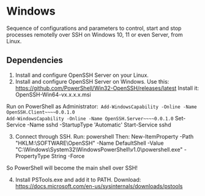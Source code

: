 # Windows

Sequence of configurations and parameters to control, start and stop processes remotelly over SSH 
on Windows 10, 11 or even Server, from Linux.

## Dependencies

1) Install and configure OpenSSH Server on your Linux.
2) Install and configure OpenSSH Server on Windows.
Use this: https://github.com/PowerShell/Win32-OpenSSH/releases/latest
Install it: OpenSSH-Win64-vx.x.x.x.msi

Run on PowerShell as Administrator:`
Add-WindowsCapability -Online -Name OpenSSH.Client~~~~0.0.1.0`\
`Add-WindowsCapability -Online -Name OpenSSH.Server~~~~0.0.1.0`
Set-Service -Name sshd -StartupType 'Automatic'
Start-Service sshd

3) Connect through SSH.
Run: 
powershell
Then:
New-ItemProperty -Path "HKLM:\SOFTWARE\OpenSSH" -Name DefaultShell -Value "C:\Windows\System32\WindowsPowerShell\v1.0\powershell.exe" -PropertyType String -Force

So PowerShell will become the main shell over SSH!

4) Install PSTools.exe and add it to PATH.
Download: https://docs.microsoft.com/en-us/sysinternals/downloads/pstools
